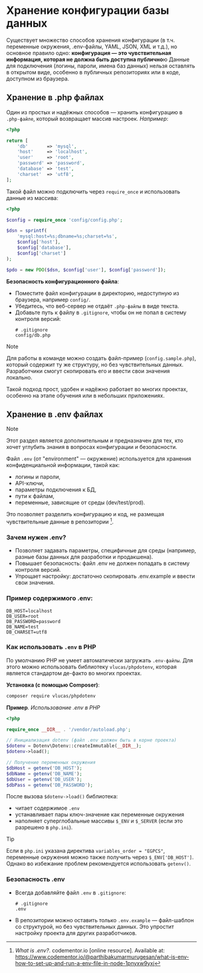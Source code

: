 # Хранение конфигурации базы данных

Существует множество способов хранения конфигурации (в т.ч. переменные окружения, .env-файлы, YAML, JSON, XML и т.д.), но основное правило одно: **конфигурация — это чувствительная информация, которая не должна быть доступна публично**ю Данные для подключения (логины, пароли, имена баз данных) нельзя оставлять в открытом виде, особенно в публичных репозиториях или в коде, доступном из браузера.

## Хранение в .php файлах

Один из простых и надёжных способов — хранить конфигурацию в `.php-файле`, который возвращает массив настроек. _Например_:

```php
<?php

return [
    'db'       => 'mysql',
    'host'     => 'localhost',
    'user'     => 'root',
    'password' => 'password',
    'database' => 'test',
    'charset'  => 'utf8',
];
```

Такой файл можно подключить через `require_once` и использовать данные из массива:

```php
<?php

$config = require_once 'config/config.php';

$dsn = sprintf(
    'mysql:host=%s;dbname=%s;charset=%s',
    $config['host'],
    $config['database'],
    $config['charset']
);

$pdo = new PDO($dsn, $config['user'], $config['password']);
```

**Безопасность конфигурационного файла**:

- Поместите файл конфигурации в директорию, недоступную из браузера, например `config/`.
- Убедитесь, что веб-сервер не отдаёт `.php-файлы` в виде текста.
- Добавьте путь к файлу в `.gitignore`, чтобы он не попал в систему контроля версий:
  ```
  # .gitignore
  config/db.php
  ```

> [!NOTE]
> Для работы в команде можно создать файл-пример (`config.sample.php`), который содержит ту же структуру, но без чувствительных данных. Разработчики смогут скопировать его и ввести свои значения локально.

Такой подход прост, удобен и надёжно работает во многих проектах, особенно на этапе обучения или в небольших приложениях.

## Хранение в .env файлах

> [!NOTE]
> Этот раздел является дополнительным и предназначен для тех, кто хочет углубить знания в вопросах конфигурации и безопасности.

Файл `.env` (от "environment" — окружение) используется для хранения конфиденциальной информации, такой как:

- логины и пароли,
- API-ключи,
- параметры подключения к БД,
- пути к файлам,
- переменные, зависящие от среды (dev/test/prod).

Это позволяет разделить конфигурацию и код, не размещая чувствительные данные в репозитории [^1].

### Зачем нужен .env?

- Позволяет задавать параметры, специфичные для среды (например, разные базы данных для разработки и продакшена).
- Повышает безопасность: файл .env не должен попадать в систему контроля версий.
- Упрощает настройку: достаточно скопировать .env.example и ввести свои значения.

### Пример содержимого .env:

```
DB_HOST=localhost
DB_USER=root
DB_PASSWORD=password
DB_NAME=test
DB_CHARSET=utf8
```

### Как использовать `.env` в PHP

По умолчанию PHP не умеет автоматически загружать `.env-файлы`. Для этого можно использовать библиотеку `vlucas/phpdotenv`, которая является стандартом де-факто во многих проектах.

**Установка (с помощью Composer)**:

```bash
composer require vlucas/phpdotenv
```

**Пример**. _Использование .env в PHP_

```php
<?php

require_once __DIR__ . '/vendor/autoload.php';

// Инициализация dotenv (файл .env должен быть в корне проекта)
$dotenv = Dotenv\Dotenv::createImmutable(__DIR__);
$dotenv->load();

// Получение переменных окружения
$dbHost = getenv('DB_HOST');
$dbName = getenv('DB_NAME');
$dbUser = getenv('DB_USER');
$dbPass = getenv('DB_PASSWORD');
```

После вызова `$dotenv->load()` библиотека:

- читает содержимое `.env`
- устанавливает пары ключ-значение как переменные окружения
- наполняет суперглобальные массивы `$_ENV` и `$_SERVER` (если это разрешено в `php.ini`).

> [!TIP]
> Если в `php.ini` указана директива `variables_order = "EGPCS"`, переменные окружения можно также получить через `$_ENV['DB_HOST']`. Однако во избежание проблем рекомендуется использовать `getenv()`.

### Безопасность .env

- Всегда добавляйте файл `.env` в `.gitignore`:
  ```
  # .gitignore
  .env
  ```
- В репозитории можно оставить только `.env.example` — файл-шаблон со структурой, но без чувствительных данных. Это упростит настройку проекта для других разработчиков.

[^1]: _What is .env?_. codementor.io [online resource]. Available at: https://www.codementor.io/@parthibakumarmurugesan/what-is-env-how-to-set-up-and-run-a-env-file-in-node-1pnyxw9yxj

